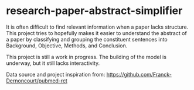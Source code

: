# research-paper-abstract-simplifier

It is often difficult to find relevant information when a paper lacks structure. This project tries to hopefully makes it easier to understand the abstract of a paper by classifying and grouping the constituent sentences into Background, Objective, Methods, and Conclusion.


This project is still a work in progress.
The building of the model is underway, but it still lacks interactivity.

Data source and project inspiration from:
https://github.com/Franck-Dernoncourt/pubmed-rct
